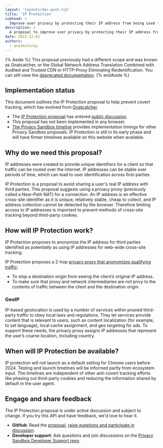 ```yaml
---
layout: 'layouts/doc-post.njk'
title: 'IP Protection'
subhead: >
  Improve user privacy by protecting their IP address from being used for tracking.
description: >
  A proposal to improve user privacy by protecting their IP address from being used for tracking. 
date: 2022-12-01
authors:
  - anusmitaray
---
```


{% Aside %}
This proposal previously had a different scope and was known as Gnatcatcher, or the Global Network Address Translation Combined with Audited and Trusted CDN or HTTP-Proxy Eliminating Reidentification. You can still view the [deprecated documentation](/docs/privacy-sandbox/gnatcatcher/).
{% endAside %}

## Implementation status

This document outlines the IP Protection proposal to help prevent covert tracking, which has evolved from [Gnatcatcher](/docs/privacy-sandbox/gnatcatcher/).

*  The [IP Protection proposal](https://github.com/spanicker/ip-blindness) has entered [public discussion](https://github.com/spanicker/ip-blindness/issues).
*  This proposal has not been implemented in any browser.
*  [The Privacy Sandbox timeline](https://privacysandbox.com/open-web/#the-privacy-sandbox-timeline) provides implementation timings for other Privacy Sandbox proposals. IP Protection is still in its early phase and will have firmer timelines available on this website when available.

## Why do we need this proposal?

IP addresses were created to provide unique identifiers for a client so that traffic can be routed over the internet. IP addresses can be stable over periods of time, which can lead to user identification across first-parties.

IP Protection is a proposal to avoid sharing a user's real IP address with third parties. This proposal suggests using a privacy proxy (previously called a Near-Path NAT) for a connection.  An IP address is an effective cross-site identifier as it is unique, relatively stable, cheap to collect, and IP address collection cannot be detected by the browser. Therefore limiting access to IP addresses is important to prevent methods of cross-site tracking beyond third-party cookies.

## How will IP Protection work?

IP Protection proposes to anonymize the IP address for third parties identified as potentially as using IP addresses for web-wide cross-site tracking.
 
IP Protection proposes a 2-hop [privacy proxy that anonymizes qualifying traffic](https://github.com/spanicker/ip-blindness#privacy-proxy):

* To stop a destination origin from seeing the client’s original IP address.
* To make sure that proxy and network intermediaries are not privy to the contents of traffic between the client and the destination origin.

### GeoIP

IP-based geolocation is used by a number of services within proxied third-party traffic to obey local laws and regulations. They let services provide content that is relevant to users, such as content localization (for example, to set language), local cache assignment, and geo targeting for ads. To support these needs, the privacy proxy assigns IP addresses that represent the user’s coarse location, including country.

## When will IP Protection be available?

IP protection will not launch as a default setting for Chrome users before 2024. Testing and launch timelines will be informed partly from ecosystem input. The timelines are independent of other anti-covert tracking efforts like phasing out third-party cookies and reducing the information shared by default in the user agent.

## Engage and share feedback

The IP Protection proposal is under active discussion and subject to change. If you try this API and have feedback, we'd love to hear it.

*  **GitHub**: Read the [proposal](https://github.com/spanicker/ip-blindness), 
   [raise questions and participate in discussion](https://github.com/spanicker/ip-blindness/issues).
*  **Developer support**: Ask questions and join discussions on the [Privacy 
   Sandbox Developer Support repo](https://github.com/GoogleChromeLabs/privacy-sandbox-dev-support).
